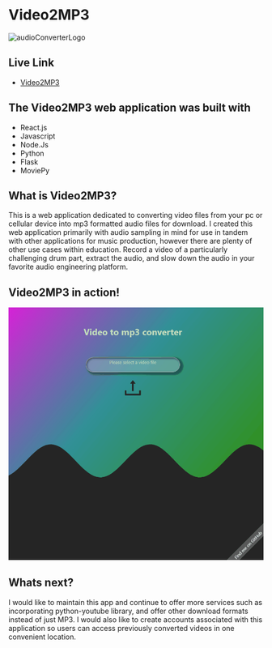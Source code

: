 # Video2MP3

![audioConverterLogo](https://user-images.githubusercontent.com/71041585/122623969-0e8e4580-d053-11eb-9b53-edfc19e6519f.png)

## Live Link

* [Video2MP3](https://video2audio.herokuapp.com/)

## The Video2MP3 web application was built with

* React.js
* Javascript
* Node.Js
* Python
* Flask
* MoviePy

## What is Video2MP3?

This is a web application dedicated to converting video files from your pc or cellular device into mp3 formatted audio files for download. I created this web application primarily with audio sampling in mind for use in tandem with other applications for music production, however there are plenty of other use cases within education. Record a video of a particularly challenging drum part, extract the audio, and slow down the audio in your favorite audio engineering platform.

## Video2MP3 in action!

![gif](audioconverter.gif)

## Whats next?

I would like to maintain this app and continue to offer more services such as incorporating python-youtube library, and offer other download formats instead of just MP3. I would also like to create accounts associated with this application so users can access previously converted videos in one convenient location.
